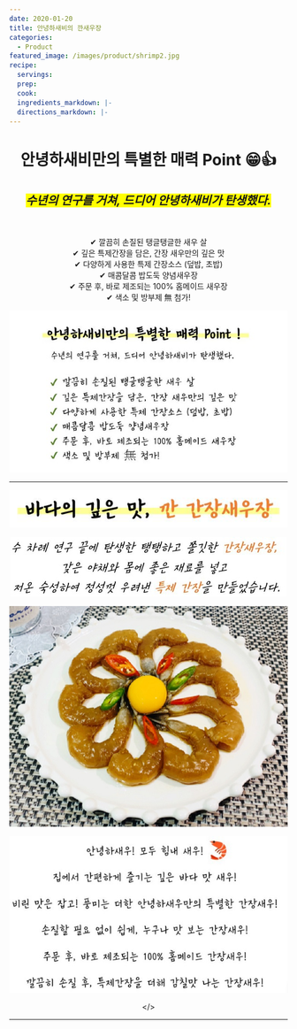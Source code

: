 ```yaml
---
date: 2020-01-20
title: 안녕하새비의 깐새우장
categories:
  - Product 
featured_image: /images/product/shrimp2.jpg
recipe:
  servings:
  prep:
  cook:
  ingredients_markdown: |-
  directions_markdown: |-
---
```


<center>
<h1>안녕하새비만의 특별한 매력 Point &#x1F601;&#x1F44D;</h1>
<h2><span style= "background-color: yellow; font-style: italic;"><b>수년의 연구를 거쳐, 드디어 안녕하새비가 탄생했다.</b></span></h2><br><br>
&#x2714; 깔끔히 손질된 탱글탱글한 새우 살<br>  
&#x2714; 깊은 특제간장을 담은, 간장 새우만의 깊은 맛<br>  
&#x2714; 다양하게 사용한 특제 간장소스 (덮밥, 초밥)<br>
&#x2714; 매콤달콤 밥도둑 양념새우장<br>
&#x2714; 주문 후, 바로 제조되는 100% 홈메이드 새우장<br>
&#x2714; 색소 및 방부제 &#28961; 첨가!<br>

![product](/images/product/point.JPG)

</center>

---

<center>

![ganjang](/images/product/text1.JPG)

![ganjang](/images/product/text2.JPG)

![ganjang](/images/product/gan1.jpg)

![ganjang](/images/product/text3.JPG)

</>

---
